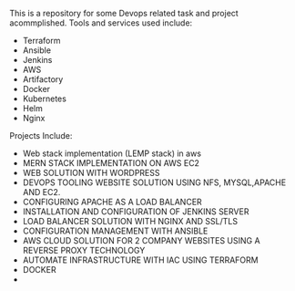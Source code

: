 This is a repository for some Devops related task and project acommplished. Tools and services used include:

- Terraform
- Ansible
- Jenkins
- AWS
- Artifactory
- Docker
- Kubernetes
- Helm
- Nginx


Projects Include:

- Web stack implementation (LEMP stack) in aws
- MERN STACK IMPLEMENTATION ON AWS EC2
-  WEB SOLUTION WITH WORDPRESS
-  DEVOPS TOOLING WEBSITE SOLUTION USING NFS, MYSQL,APACHE AND EC2.
-  CONFIGURING APACHE AS A LOAD BALANCER
-  INSTALLATION AND CONFIGURATION OF JENKINS SERVER
-  LOAD BALANCER SOLUTION WITH NGINX AND SSL/TLS
-  CONFIGURATION MANAGEMENT WITH ANSIBLE
-  AWS CLOUD SOLUTION FOR 2 COMPANY WEBSITES USING A REVERSE PROXY TECHNOLOGY
-  AUTOMATE INFRASTRUCTURE WITH IAC USING TERRAFORM
-  DOCKER
-  
